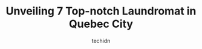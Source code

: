 ---
layout: ampstory
image: https://i0.wp.com/www.auto.or.id/wp-content/uploads/2023/06/buanderie-lavoir-0-quebec-city-1686323301.jpeg?resize=640,853
author: techidn
featured: false
description: Quebec City, Quebec, Canada is a haven for Laundromat enthusiasts, boasting an impressive array of 7 top-notch establishments. Whether youre a seasoned connoisseur or simply curious to expl
title: Unveiling 7 Top-notch Laundromat in Quebec City
cover:
   title: Unveiling 7 Top-notch Laundromat in Quebec City
   subtitle: AUTO.OR.ID
   background: https://www.auto.or.id/wp-content/uploads/2023/06/buanderie-lavoir-0-quebec-city-1686323301.jpeg

pages: 
 - layout: thirds
   top: <h1>#1 Lavoir Sainte-Ursule</h1>
   bottom: "<p>Clean, easy to use machines.  No card option so bring cash - change machine onsite.  Detergent and dryer sheets available for purchase.  Currently CA$5/wash and CA$1/8 mi</p>"
   background: https://www.auto.or.id/wp-content/uploads/2023/06/buanderie-lavoir-1-quebec-city-1686323302.jpeg
   backgroundblur: true
 - layout: thirds
   top: <h1>#2 Buanderie Masson</h1>
   bottom: "<p>2636 Bd Masson, Québec, QC G1P 1J6, Canada</p>"
   background: https://www.auto.or.id/wp-content/uploads/2023/06/buanderie-lavoir-2-quebec-city-1686323303.jpeg
   cta:
      link: https://www.auto.or.id/unveiling-7-top-notch-laundromat-in-quebec-city/
      text: Unveiling 7 Top-notch Laundromat in Quebec City
 - layout: thirds
   top: <h1>#3 Lavoir Saint-Fidèle</h1>
   bottom: "<p>1274 3e Ave, Québec City, Quebec G1L 2X7, Canada</p>"
   background: https://images.unsplash.com/photo-1568616389075-7ec27e747c9a?ixlib=rb-4.0.3&ixid=MnwxMjA3fDB8MHxwaG90by1wYWdlfHx8fGVufDB8fHx8&auto=format&fit=crop&w=640&h=853&q=80
   cta:
      link: https://www.auto.or.id/unveiling-7-top-notch-laundromat-in-quebec-city/
      text: Unveiling 7 Top-notch Laundromat in Quebec City
 - layout: thirds
   top: <h1>#4 Buanderie Lavoir Plus</h1>
   bottom: "<p>2073 Chem. de la Canardière, Québec, QC G1J 2E7, Canada</p>"
   background: https://images.unsplash.com/photo-1513219872556-78665cfff8bb?ixlib=rb-4.0.3&ixid=MnwxMjA3fDB8MHxwaG90by1wYWdlfHx8fGVufDB8fHx8&auto=format&fit=crop&w=640&h=853&q=80
   cta:
      link: https://www.auto.or.id/unveiling-7-top-notch-laundromat-in-quebec-city/
      text: Unveiling 7 Top-notch Laundromat in Quebec City
 - layout: thirds
   top: <h1>#5 Buanderie Levis</h1>
   bottom: "<p>Buanderie Levis, 5650 Rue Saint-Louis, Lévis, QC G6V 4E8, Canada</p>"
   background: https://images.unsplash.com/photo-1567449394863-577a4311b51c?ixlib=rb-4.0.3&ixid=MnwxMjA3fDB8MHxwaG90by1wYWdlfHx8fGVufDB8fHx8&auto=format&fit=crop&w=640&h=853&q=80
   cta:
      link: https://www.auto.or.id/unveiling-7-top-notch-laundromat-in-quebec-city/
      text: Unveiling 7 Top-notch Laundromat in Quebec City
 - layout: thirds
   top: <h1>#6 Laundromat 77</h1>
   bottom: "<p>77 Av. Bégin, Lévis, QC G6V 4C5, Canada</p>"
   background: https://images.unsplash.com/photo-1554708893-e11aa45b9bbf?ixlib=rb-4.0.3&ixid=MnwxMjA3fDB8MHxwaG90by1wYWdlfHx8fGVufDB8fHx8&auto=format&fit=crop&w=640&h=853&q=80
   cta:
      link: https://www.auto.or.id/unveiling-7-top-notch-laundromat-in-quebec-city/
      text: Unveiling 7 Top-notch Laundromat in Quebec City
 - layout: thirds
   top: <h1>#7 Buanderie Paranet</h1>
   bottom: "<p>1105 Rue Vincent-Massey, Québec, QC G1N 1N2, Canada</p>"
   background: https://images.unsplash.com/photo-1620547316190-289b3899e010?ixlib=rb-4.0.3&ixid=MnwxMjA3fDB8MHxwaG90by1wYWdlfHx8fGVufDB8fHx8&auto=format&fit=crop&w=640&h=853&q=80
   cta:
      link: https://www.auto.or.id/unveiling-7-top-notch-laundromat-in-quebec-city/
      text: Unveiling 7 Top-notch Laundromat in Quebec City
 - layout: thirds
   middle: Continue reading...
   background: https://images.unsplash.com/photo-1573806719978-9f22b2360fad?ixlib=rb-4.0.3&ixid=MnwxMjA3fDB8MHxwaG90by1wYWdlfHx8fGVufDB8fHx8&auto=format&fit=crop&w=640&h=853&q=80
   cta:
      link: https://www.auto.or.id/unveiling-7-top-notch-laundromat-in-quebec-city/
      text: Unveiling 7 Top-notch Laundromat in Quebec City

---